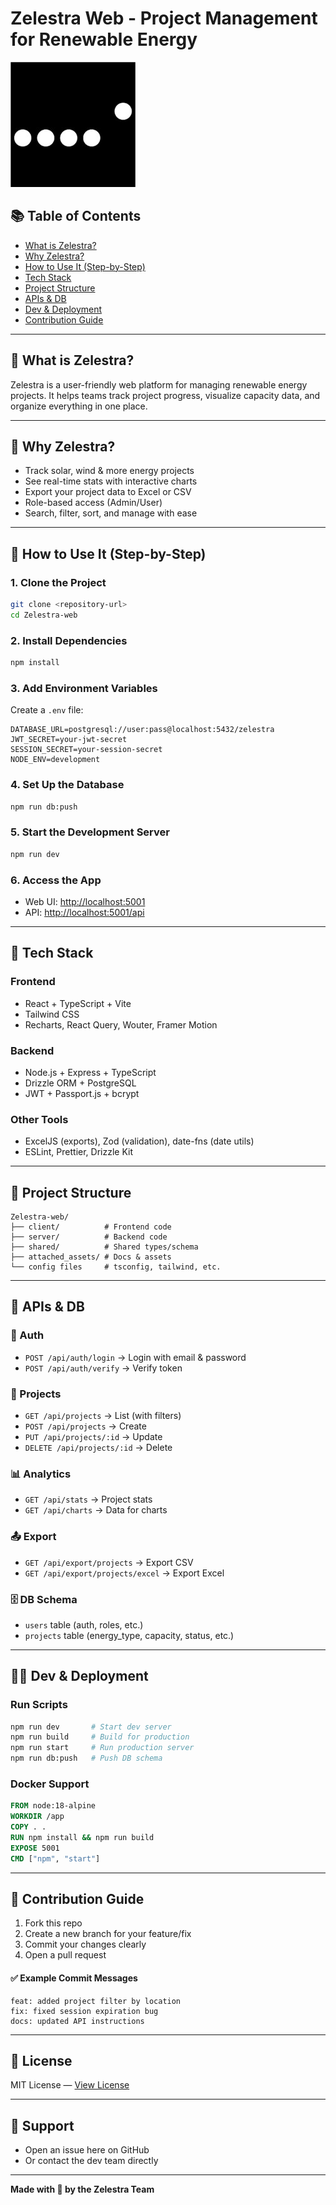 # Zelestra Web - Project Management for Renewable Energy

![Zelestra Logo](client/src/assets/images/zelestra.png)

## 📚 Table of Contents

* [What is Zelestra?](#what-is-zelestra)
* [Why Zelestra?](#why-zelestra)
* [How to Use It (Step-by-Step)](#how-to-use-it-step-by-step)
* [Tech Stack](#tech-stack)
* [Project Structure](#project-structure)
* [APIs & DB](#apis--db)
* [Dev & Deployment](#dev--deployment)
* [Contribution Guide](#contribution-guide)

---

## 📌 What is Zelestra?

Zelestra is a user-friendly web platform for managing renewable energy projects. It helps teams track project progress, visualize capacity data, and organize everything in one place.

---

## 🌟 Why Zelestra?

* Track solar, wind & more energy projects
* See real-time stats with interactive charts
* Export your project data to Excel or CSV
* Role-based access (Admin/User)
* Search, filter, sort, and manage with ease

---

## 🚀 How to Use It (Step-by-Step)

### 1. **Clone the Project**

```bash
git clone <repository-url>
cd Zelestra-web
```

### 2. **Install Dependencies**

```bash
npm install
```

### 3. **Add Environment Variables**

Create a `.env` file:

```env
DATABASE_URL=postgresql://user:pass@localhost:5432/zelestra
JWT_SECRET=your-jwt-secret
SESSION_SECRET=your-session-secret
NODE_ENV=development
```

### 4. **Set Up the Database**

```bash
npm run db:push
```

### 5. **Start the Development Server**

```bash
npm run dev
```

### 6. **Access the App**

* Web UI: [http://localhost:5001](http://localhost:5001)
* API: [http://localhost:5001/api](http://localhost:5001/api)

---

## 🔧 Tech Stack

### **Frontend**

* React + TypeScript + Vite
* Tailwind CSS
* Recharts, React Query, Wouter, Framer Motion

### **Backend**

* Node.js + Express + TypeScript
* Drizzle ORM + PostgreSQL
* JWT + Passport.js + bcrypt

### **Other Tools**

* ExcelJS (exports), Zod (validation), date-fns (date utils)
* ESLint, Prettier, Drizzle Kit

---

## 📁 Project Structure

```
Zelestra-web/
├── client/          # Frontend code
├── server/          # Backend code
├── shared/          # Shared types/schema
├── attached_assets/ # Docs & assets
└── config files     # tsconfig, tailwind, etc.
```

---

## 📡 APIs & DB

### 🔐 Auth

* `POST /api/auth/login` → Login with email & password
* `POST /api/auth/verify` → Verify token

### 📁 Projects

* `GET /api/projects` → List (with filters)
* `POST /api/projects` → Create
* `PUT /api/projects/:id` → Update
* `DELETE /api/projects/:id` → Delete

### 📊 Analytics

* `GET /api/stats` → Project stats
* `GET /api/charts` → Data for charts

### 📤 Export

* `GET /api/export/projects` → Export CSV
* `GET /api/export/projects/excel` → Export Excel

### 🗄️ DB Schema

* `users` table (auth, roles, etc.)
* `projects` table (energy\_type, capacity, status, etc.)

---

## 🧑‍💻 Dev & Deployment

### Run Scripts

```bash
npm run dev       # Start dev server
npm run build     # Build for production
npm run start     # Run production server
npm run db:push   # Push DB schema
```

### Docker Support

```dockerfile
FROM node:18-alpine
WORKDIR /app
COPY . .
RUN npm install && npm run build
EXPOSE 5001
CMD ["npm", "start"]
```

---

## 🤝 Contribution Guide

1. Fork this repo
2. Create a new branch for your feature/fix
3. Commit your changes clearly
4. Open a pull request

#### ✅ Example Commit Messages

```
feat: added project filter by location
fix: fixed session expiration bug
docs: updated API instructions
```

---

## 🪪 License

MIT License — [View License](LICENSE)

---

## 💬 Support

* Open an issue here on GitHub
* Or contact the dev team directly

---

**Made with 💚 by the Zelestra Team**
